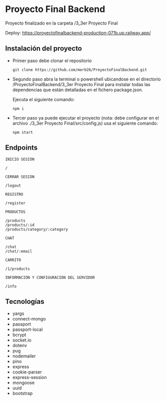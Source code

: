 # Proyecto Final Backend

Proyecto finalizado en la carpeta /3_3er Proyecto Final

Deploy: https://proyectofinalbackend-production-071b.up.railway.app/

## Instalación del proyecto

- Primer paso debe clonar el repositorio

  ```
  git clone https://github.com/merb26/ProyectoFinalBackend.git
  ```

- Segundo paso abra la terminal o powershell ubicandose en el directorio /ProyectoFinalBackend/3_3er Proyecto Final
  para instalar todas las dependencias que están detalladas en el fichero package.json.

  Ejecuta el siguiente comando:

  ```
  npm i
  ```

- Tercer paso ya puede ejecutar el proyecto (nota: debe configurar en el archivo ./3_3er Proyecto Final/src/config.js) usa el siguiente comando:

  ```
  npm start
  ```

##

## Endpoints

```
INICIO SESIÓN

/
```

```
CERRAR SESIÓN

/logout
```

```
REGISTRO

/register
```

```
PRODUCTOS

/products
/products/:id
/products/category/:category

```

```
CHAT

/chat
/chat/:email
```

```
CARRITO

/1/products
```

```
INFORMACIÓN Y CONFIGURACIÓN DEL SERVIDOR

/info
```

##

## Tecnologías

- yargs
- connect-mongo
- passport
- passport-local
- bcrypt
- socket.io
- dotenv
- pug
- nodemailer
- pino
- express
- cookie-parser
- express-session
- mongoose
- uuid
- bootstrap

